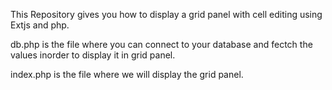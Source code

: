 This Repository gives you how to display a grid panel with cell editing using Extjs and php.

db.php is the file where you can connect to your database and fectch the values inorder to display it in grid panel.

index.php is the file where we will display the grid panel. 
